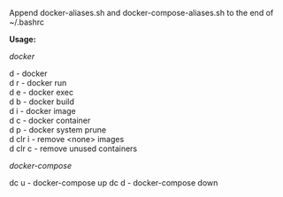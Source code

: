 Append docker-aliases.sh and docker-compose-aliases.sh to the end of ~/.bashrc

**Usage:**

*docker*

d - docker \
d r - docker run \
d e - docker exec \
d b - docker build \
d i - docker image \
d c - docker container \
d p - docker system prune \
d clr i - remove \<none\> images \
d clr c - remove unused containers  

*docker-compose*

dc u - docker-compose up
dc d - docker-compose down
